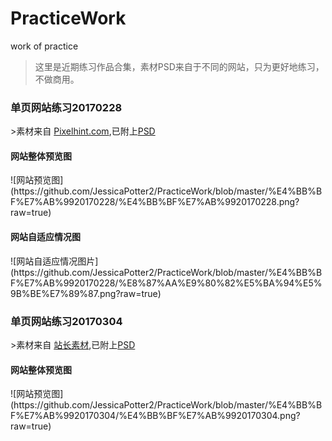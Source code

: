 # PracticeWork
work of practice


>这里是近期练习作品合集，素材PSD来自于不同的网站，只为更好地练习，不做商用。


<h3>单页网站练习20170228</h3>
>素材来自 <a href="http://pixelhint.com">Pixelhint.com</a>,已附上<a href="https://github.com/JessicaPotter2/PracticeWork/blob/master/%E4%BB%BF%E7%AB%9920170228/index.psd">PSD</a>



<h4>网站整体预览图</h4>
![网站预览图](https://github.com/JessicaPotter2/PracticeWork/blob/master/%E4%BB%BF%E7%AB%9920170228/%E4%BB%BF%E7%AB%9920170228.png?raw=true)



<h4>网站自适应情况图</h4>
![网站自适应情况图片](https://github.com/JessicaPotter2/PracticeWork/blob/master/%E4%BB%BF%E7%AB%9920170228/%E8%87%AA%E9%80%82%E5%BA%94%E5%9B%BE%E7%89%87.png?raw=true)

<h3>单页网站练习20170304</h3>
>素材来自 <a href="http://sc.chinaz.com/">站长素材</a>,已附上<a href="https://github.com/JessicaPotter2/PracticeWork/blob/master/%E4%BB%BF%E7%AB%9920170304/psd20434.psd">PSD</a>



<h4>网站整体预览图</h4>
![网站预览图](https://github.com/JessicaPotter2/PracticeWork/blob/master/%E4%BB%BF%E7%AB%9920170304/%E4%BB%BF%E7%AB%9920170304.png?raw=true)
